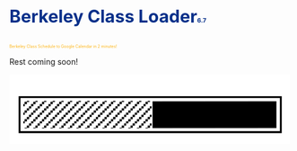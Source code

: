 <div>

<h1 style="padding: 10px 0; font-family: 'Inter', sans-serif; font-size: 2.2em; color: #012c88fa;">
    Berkeley Class Loader<span id="version-number-top" style="font-size: 0.35em;
        color: ;">6.7</span>
        <br>
    </h1>
<p style="font-size: 0.5em; color: #FDB515">Berkeley Class Schedule to Google Calendar in 2 minutes!</p>
</div>
<p>Rest coming soon!</p>
<img src="loading_bar_short.gif" width="500px">
